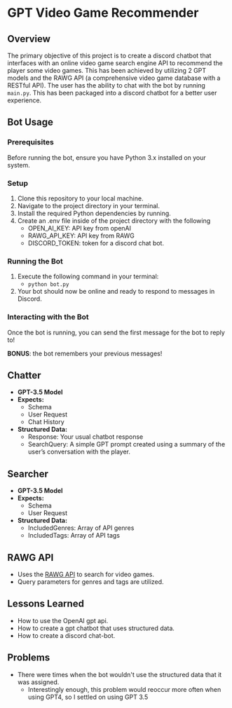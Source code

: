 # GPT Video Game Recommender

## Overview
The primary objective of this project is to create a discord chatbot that interfaces with an online video game search engine API to recommend the player some video games. This has been achieved by utilizing 2 GPT models and the RAWG API (a comprehensive video game database with a RESTful API). The user has the ability to chat with the bot by running `main.py`. This has been packaged into a discord chatbot for a better user experience.

## Bot Usage

### Prerequisites

Before running the bot, ensure you have Python 3.x installed on your system.

### Setup

1. Clone this repository to your local machine.
2. Navigate to the project directory in your terminal.
3. Install the required Python dependencies by running.
4. Create an .env file inside of the project directory with the following
    - OPEN_AI_KEY: API key from openAI
    - RAWG_API_KEY: API key from RAWG
    - DISCORD_TOKEN: token for a discord chat bot.

### Running the Bot

1. Execute the following command in your terminal:
    - ```python bot.py```
2. Your bot should now be online and ready to respond to messages in Discord.

### Interacting with the Bot

Once the bot is running, you can send the first message for the bot to reply to! 

**BONUS**: the bot remembers your previous messages!

## Chatter
- **GPT-3.5 Model**
- **Expects:**
  - Schema
  - User Request
  - Chat History
- **Structured Data:**
  - Response: Your usual chatbot response
  - SearchQuery: A simple GPT prompt created using a summary of the user’s conversation with the player.

## Searcher
- **GPT-3.5 Model**
- **Expects:**
  - Schema
  - User Request
- **Structured Data:**
  - IncludedGenres: Array of API genres
  - IncludedTags: Array of API tags

## RAWG API
- Uses the [RAWG API](https://api.rawg.io/api/games) to search for video games.
- Query parameters for genres and tags are utilized.

## Lessons Learned
- How to use the OpenAI gpt api.
- How to create a gpt chatbot that uses structured data.
- How to create a discord chat-bot.

## Problems
- There were times when the bot wouldn't use the structured data that it was assigned.
  - Interestingly enough, this problem would reoccur more often when using GPT4, so I settled on using GPT 3.5

